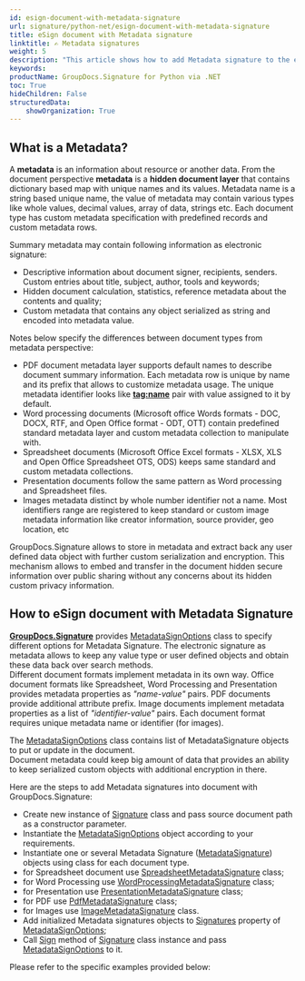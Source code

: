 ```yaml
---
id: esign-document-with-metadata-signature
url: signature/python-net/esign-document-with-metadata-signature
title: eSign document with Metadata signature
linktitle: ✍️ Metadata signatures
weight: 5
description: "This article shows how to add Metadata signature to the each document type meta layer with different data types over with GroupDocs.Signature"
keywords: 
productName: GroupDocs.Signature for Python via .NET 
toc: True
hideChildren: False
structuredData:
    showOrganization: True
---
```

## What is a Metadata?

A **metadata** is an information about resource or another data. From the document perspective **metadata** is a **hidden document layer** that contains dictionary based map with unique names and its values. Metadata name is a string based unique name, the value of metadata may contain various types like whole values, decimal values, array of data, strings etc. Each document type has custom metadata specification with predefined records and custom metadata rows.

Summary metadata may contain following information as electronic signature:

* Descriptive information about document signer, recipients, senders. Custom entries about title, subject, author, tools and keywords;
* Hidden document calculation, statistics, reference metadata about the contents and quality;
* Custom metadata that contains any object serialized as string and encoded into metadata value.

Notes below specify the differences between document types from metadata perspective:

* PDF document metadata layer supports default names to describe document summary information. Each metadata row is unique by name and its prefix that allows to customize metadata usage. The unique metadata identifier looks like **[tag:name](http://tagname)** pair with value assigned to it by default.
* Word processing documents (Microsoft office Words formats - DOC, DOCX, RTF, and Open Office format - ODT, OTT) contain predefined standard metadata layer and custom metadata collection to manipulate with.
* Spreadsheet documents (Microsoft Office Excel formats - XLSX, XLS and Open Office Spreadsheet OTS, ODS) keeps same standard and custom metadata collections.
* Presentation documents follow the same pattern as Word processing and Spreadsheet files.
* Images metadata distinct by whole number identifier not a name. Most identifiers range are registered to keep standard or custom image metadata information like creator information, source provider, geo location, etc

GroupDocs.Signature allows to store in metadata and extract back any user defined data object with further custom serialization and encryption. This mechanism allows to embed and transfer in the document hidden secure information over public sharing without any concerns about its hidden custom privacy information.

## How to eSign document with Metadata Signature

[**GroupDocs.Signature**](https://products.groupdocs.com/signature/python-net) provides [MetadataSignOptions](https://reference.groupdocs.com/signature/python-net/groupdocs.signature.options/metadatasignoptions) class to specify different options for Metadata Signature. The electronic signature as metadata allows to keep any value type or user defined objects and obtain these data back over search methods.  
Different document formats implement metadata in its own way. Office document formats like Spreadsheet, Word Processing and Presentation provides metadata properties as *"name-value"* pairs. PDF documents provide additional attribute prefix. Image documents implement metadata properties as a list of *"identifier-value"* pairs. Each document format requires unique metadata name or identifier (for images).

The [MetadataSignOptions](https://reference.groupdocs.com/signature/python-net/groupdocs.signature.options/metadatasignoptions) class contains list of MetadataSignature objects to put or update in the document.  
Document metadata could keep big amount of data that provides an ability to keep serialized custom objects with additional encryption in there.

Here are the steps to add Metadata signatures into document with GroupDocs.Signature:

* Create new instance of [Signature](https://reference.groupdocs.com/signature/python-net/groupdocs.signature/signature) class and pass source document path as a constructor parameter.
* Instantiate the [MetadataSignOptions](https://reference.groupdocs.com/signature/python-net/groupdocs.signature.options/metadatasignoptions) object according to your requirements.
* Instantiate one or several Metadata Signature ([MetadataSignature](https://reference.groupdocs.com/signature/python-net/groupdocs.signature.domain/metadatasignature)) objects using class for each document type.
* for Spreadsheet document use [SpreadsheetMetadataSignature](https://reference.groupdocs.com/signature/python-net/groupdocs.signature.domain/spreadsheetmetadatasignature) class;
* for Word Processing use [WordProcessingMetadataSignature](https://reference.groupdocs.com/signature/python-net/groupdocs.signature.domain/wordprocessingmetadatasignature) class;
* for Presentation use [PresentationMetadataSignature](https://reference.groupdocs.com/signature/python-net/groupdocs.signature.domain/presentationmetadatasignature) class;
* for PDF use [PdfMetadataSignature](https://reference.groupdocs.com/signature/python-net/groupdocs.signature.domain/pdfmetadatasignature) class;
* for Images use [ImageMetadataSignature](https://reference.groupdocs.com/signature/python-net/groupdocs.signature.domain/imagemetadatasignature) class.
* Add initialized Metadata signatures objects to [Signatures](https://reference.groupdocs.com/signature/python-net/groupdocs.signature.options/metadatasignoptions/signatures) property of [MetadataSignOptions](https://reference.groupdocs.com/signature/python-net/groupdocs.signature.options/metadatasignoptions);
* Call [Sign](https://reference.groupdocs.com/signature/python-net/groupdocs.signature/signature/sign/) method of [Signature](https://reference.groupdocs.com/signature/python-net/groupdocs.signature/signature) class instance and pass [MetadataSignOptions](https://reference.groupdocs.com/signature/python-net/groupdocs.signature.options/metadatasignoptions) to it.

Please refer to the specific examples provided below:
